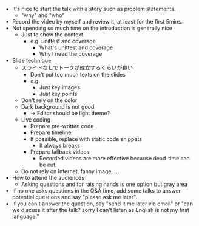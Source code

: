 * It's nice to start the talk with a story such as problem statements.
  * "why" and "who"
* Record the video by myself and review it, at least for the first 5mins.
* Not spending so much time on the introduction is generally nice
  * Just to show the context
    * e.g. unittest and coverage
      * What's unittest and coverage
      * Why I need the coverage
* Slide technique
  * スライドなしでトークが成立するくらいが良い
    * Don't put too much texts on the slides
    * e.g.
      * Just key images
      * Just key points
  * Don't rely on the color
  * Dark background is not good
    * -> Editor should be light theme?
  * Live coding
    * Prepare pre-written code
    * Prepare timeline
    * If possible, replace with static code snippets
      * It always breaks
    * Prepare fallback videos
      * Recorded videos are more effective because dead-time can be cut.
  * Do not rely on Internet, fanny image, ...
* How to attend the audiences
  * Asking questions and for raising hands is one option but gray area
* If no one asks questions in the Q&A time, add some talks to answer potential questions and say "please ask me later".
* If you can't answer the question, say "send it me later via email" or "can we discuss it after the talk? sorry I can't listen as English is not my first language."
